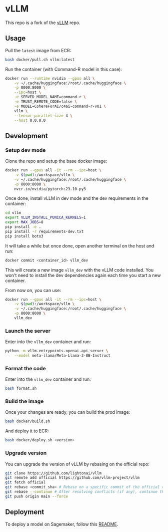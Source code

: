 # vLLM

This repo is a fork of the [vLLM](https://github.com/vllm-project/vllm) repo.

## Usage

Pull the `latest` image from ECR:

```bash
bash docker/pull.sh vllm:latest
```

Run the container (with Command-R model in this case):

```bash
docker run --runtime nvidia --gpus all \
    -v ~/.cache/huggingface:/root/.cache/huggingface \
    -p 8000:8000 \
    --ipc=host \
    -e SERVED_MODEL_NAME=command-r \
    -e TRUST_REMOTE_CODE=false \
    -e MODEL=CohereForAI/c4ai-command-r-v01 \
    vllm \
    --tensor-parallel-size 4 \
    --host 0.0.0.0
```

## Development

### Setup dev mode

Clone the repo and setup the base docker image:

```bash
docker run --gpus all -it --rm --ipc=host \
	-v $(pwd):/workspace/vllm \
	-v ~/.cache/huggingface:/root/.cache/huggingface \
	-p 8000:8000 \
	nvcr.io/nvidia/pytorch:23.10-py3
```

Once done, install vLLM in dev mode and the dev requirements in the container:
    
```bash
cd vllm
export VLLM_INSTALL_PUNICA_KERNELS=1
export MAX_JOBS=8
pip install -e .
pip install -r requirements-dev.txt
pip install boto3
```

It will take a while but once done, open another terminal on the host and run:

```bash
docker commit <container_id> vllm_dev
```

This will create a new image `vllm_dev` with the vLLM code installed. You won't need to install the dev dependencies again each time you start a new container.

From now on, you can use:

```bash
docker run --gpus all -it --rm --ipc=host \
	-v $(pwd):/workspace/vllm \
	-v ~/.cache/huggingface:/root/.cache/huggingface \
	-p 8000:8000 \
	vllm_dev
```

### Launch the server

Enter into the `vllm_dev` container and run:

```bash
python -m vllm.entrypoints.openai.api_server \
    --model meta-llama/Meta-Llama-3-8B-Instruct
```

### Format the code

Enter into the `vllm_dev` container and run:

```bash
bash format.sh
```

### Build the image

Once your changes are ready, you can build the prod image:

```bash
bash docker/build.sh
```

And deploy it to ECR:

```bash
bash docker/deploy.sh <version>
```

### Upgrade version

You can upgrade the version of vLLM by rebasing on the official repo:

```bash
git clone https://github.com/lightonai/vllm
git remote add official https://github.com/vllm-project/vllm
git fetch official
git rebase <commit_sha> # Rebase on a specific commit of the official repo (i.e. the commit sha of the last stable release)
git rebase --continue # After resolving conflicts (if any), continue the rebase
git push origin main --force
```

## Deployment

To deploy a model on Sagemaker, follow this [README](https://github.com/lightonai/vllm/blob/main/sagemaker/README.md).
